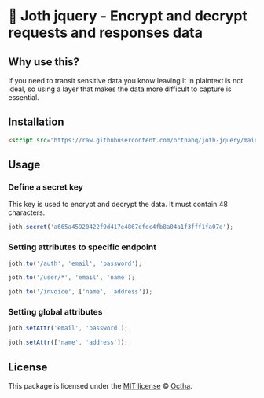 # 🥨 Joth jquery - Encrypt and decrypt requests and responses data

## Why use this?

If you need to transit sensitive data you know leaving it in plaintext is not ideal, so using a layer that makes the data more difficult to capture is essential.

## Installation

```html
<script src="https://raw.githubusercontent.com/octhahq/joth-jquery/main/joth.min.js"></script>
```

## Usage

### Define a secret key

This key is used to encrypt and decrypt the data. It must contain 48 characters.

```javascript
joth.secret('a665a45920422f9d417e4867efdc4fb8a04a1f3fff1fa07e');
```

### Setting attributes to specific endpoint

```javascript
joth.to('/auth', 'email', 'password');

joth.to('/user/*', 'email', 'name');

joth.to('/invoice', ['name', 'address']);
```

### Setting global attributes

```javascript
joth.setAttr('email', 'password');

joth.setAttr(['name', 'address']);
```

## License

This package is licensed under the [MIT license](LICENSE) © [Octha](https://octha.com).
